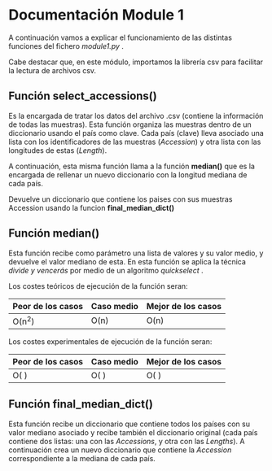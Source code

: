 # Documentación Module 1
A continuación vamos a explicar el funcionamiento de las distintas funciones del fichero *module1.py* .

Cabe destacar que, en este módulo, importamos la librería csv para facilitar la lectura de archivos csv.

## Función select_accessions()
Es la encargada de tratar los datos del archivo .csv (contiene la información de todas las muestras).
Esta función organiza las muestras dentro de un diccionario usando el país como clave. Cada país (clave) 
lleva asociado una lista con los identificadores de las muestras (*Accession*) y otra lista con las longitudes 
de estas (*Length*).

A continuación, esta misma función llama a la función **median()** que es la encargada de rellenar un nuevo diccionario 
con la longitud mediana de cada país.

Devuelve un diccionario que contiene los paises con sus muestras Accession usando la funcion **final_median_dict()**

## Función median()
Esta función recibe como parámetro una lista de valores y su valor medio, y devuelve el valor mediano de esta. 
En esta función se aplica la técnica *divide y vencerás* por medio de un algoritmo *quickselect* .

Los costes teóricos de ejecución de la función seran:

|Peor de los casos  |Caso medio         |Mejor de los casos |
|-------------------|-------------------|-------------------|
|O(n<sup>2</sup>)	|   O(n)            |O(n)               |

Los costes experimentales de ejecución de la función seran:

|Peor de los casos  |Caso medio         |Mejor de los casos |
|-------------------|-------------------|-------------------|
|O( )			|   O( )     |O( )        |

## Función final_median_dict()
Esta función recibe un diccionario que contiene todos los países con su valor mediano asociado y recibe también el diccionario original (cada país contiene dos listas: una con las *Accessions*, y otra con las *Lengths*). 
A continuación crea un nuevo diccionario que contiene la *Accession* correspondiente a la mediana de cada país.